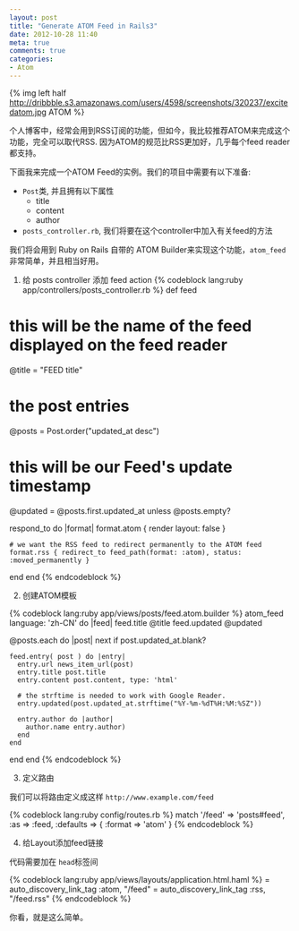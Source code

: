 ```yaml
---
layout: post
title: "Generate ATOM Feed in Rails3"
date: 2012-10-28 11:40
meta: true
comments: true
categories:
- Atom
---
```


{% img left half http://dribbble.s3.amazonaws.com/users/4598/screenshots/320237/excitedatom.jpg ATOM %}

个人博客中，经常会用到RSS订阅的功能，但如今，我比较推荐ATOM来完成这个功能，完全可以取代RSS.
因为ATOM的规范比RSS更加好，几乎每个feed reader都支持。

下面我来完成一个ATOM Feed的实例。我们的项目中需要有以下准备:

* `Post`类, 并且拥有以下属性
  * title
  * content
  * author
* `posts_controller.rb`, 我们将要在这个controller中加入有关feed的方法

我们将会用到 Ruby on Rails 自带的 ATOM Builder来实现这个功能，`atom_feed`非常简单，并且相当好用。

<!--more-->

1. 给 posts controller 添加 feed action
{% codeblock lang:ruby app/controllers/posts_controller.rb %}
def feed
  # this will be the name of the feed displayed on the feed reader
  @title = "FEED title"

  # the post entries
  @posts = Post.order("updated_at desc")

  # this will be our Feed's update timestamp
  @updated = @posts.first.updated_at unless @posts.empty?

  respond_to do |format|
    format.atom { render layout: false }

    # we want the RSS feed to redirect permanently to the ATOM feed
    format.rss { redirect_to feed_path(format: :atom), status: :moved_permanently }
  end
end
{% endcodeblock %}

2. 创建ATOM模板

{% codeblock lang:ruby app/views/posts/feed.atom.builder %}
atom_feed language: 'zh-CN' do |feed|
  feed.title @title
  feed.updated @updated

  @posts.each do |post|
    next if post.updated_at.blank?

    feed.entry( post ) do |entry|
      entry.url news_item_url(post)
      entry.title post.title
      entry.content post.content, type: 'html'

      # the strftime is needed to work with Google Reader.
      entry.updated(post.updated_at.strftime("%Y-%m-%dT%H:%M:%SZ")) 

      entry.author do |author|
        author.name entry.author)
      end
    end
  end
end
{% endcodeblock %}

3. 定义路由

我们可以将路由定义成这样 `http://www.example.com/feed`

{% codeblock lang:ruby config/routes.rb %}
match '/feed' => 'posts#feed',
      :as => :feed,
      :defaults => { :format => 'atom' }
{% endcodeblock %}

4. 给Layout添加feed链接

代码需要加在 `head`标签间

{% codeblock lang:ruby app/views/layouts/application.html.haml %}
  = auto_discovery_link_tag :atom, "/feed"
  = auto_discovery_link_tag :rss, "/feed.rss"
{% endcodeblock %}


你看，就是这么简单。